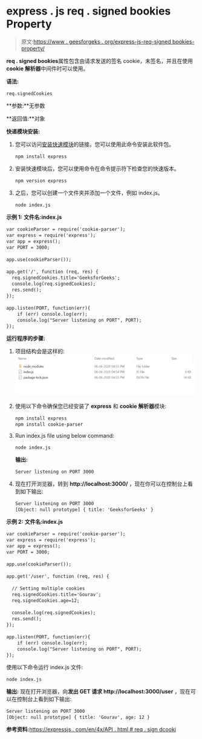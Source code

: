 # express . js req . signed bookies Property

> 原文:[https://www . geesforgeks . org/express-js-req-signed bookies-property/](https://www.geeksforgeeks.org/express-js-req-signedcookies-property/)

**req . signed bookies**属性包含由请求发送的签名 cookie，未签名，并且在使用 **cookie 解析器**中间件时可以使用。

**语法:**

```
req.signedCookies
```

**参数:**无参数

**返回值:**对象

**快递模块安装:**

1.  您可以访问[安装快速模块](https://www.npmjs.com/package/express)的链接。您可以使用此命令安装此软件包。

    ```
    npm install express
    ```

2.  安装快速模块后，您可以使用命令在命令提示符下检查您的快速版本。

    ```
    npm version express
    ```

3.  之后，您可以创建一个文件夹并添加一个文件，例如 index.js。

    ```
    node index.js
    ```

**示例 1:** **文件名:index.js**

```
var cookieParser = require('cookie-parser');
var express = require('express');
var app = express(); 
var PORT = 3000;

app.use(cookieParser());

app.get('/', function (req, res) {
  req.signedCookies.title='GeeksforGeeks';  
  console.log(req.signedCookies);
  res.send();
});

app.listen(PORT, function(err){
    if (err) console.log(err);
    console.log("Server listening on PORT", PORT);
});
```

**运行程序的步骤:**

1.  项目结构会是这样的:
    ![](img/3209d9b4369c180282a34be8070d7d6e.png)
2.  使用以下命令确保您已经安装了 **express** 和 **cookie 解析器**模块:

    ```
    npm install express
    npm install cookie-parser

    ```

3.  Run index.js file using below command:

    ```
    node index.js
    ```

    **输出:**

    ```
    Server listening on PORT 3000

    ```

4.  现在打开浏览器，转到 **http://localhost:3000/** ，现在你可以在控制台上看到如下输出:

    ```
    Server listening on PORT 3000
    [Object: null prototype] { title: 'GeeksforGeeks' }

    ```

**示例 2:** **文件名:index.js**

```
var cookieParser = require('cookie-parser');
var express = require('express');
var app = express(); 
var PORT = 3000;

app.use(cookieParser());

app.get('/user', function (req, res) {

  // Setting multiple cookies
  req.signedCookies.title='Gourav';  
  req.signedCookies.age=12;

  console.log(req.signedCookies);
  res.send();
});

app.listen(PORT, function(err){
    if (err) console.log(err);
    console.log("Server listening on PORT", PORT);
});
```

使用以下命令运行 index.js 文件:

```
node index.js
```

**输出:**
现在打开浏览器，向**发出 GET 请求 http://localhost:3000/user** ，现在可以在控制台上看到如下输出:

```
Server listening on PORT 3000
[Object: null prototype] { title: 'Gourav', age: 12 }

```

**参考资料:**[https://expressjs . com/en/4x/API . html # req . sign dcooki](https://expressjs.com/en/4x/api.html#req.signedCookies)
